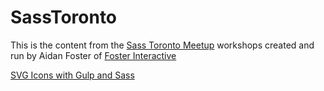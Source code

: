 # SassToronto

This is the content from the [Sass Toronto Meetup](http://www.meetup.com/SassTO)  workshops created and run by Aidan Foster of [Foster Interactive](http://fosterinteractive.com)


[SVG Icons with Gulp and Sass](/SVG-icons/readme.md)






